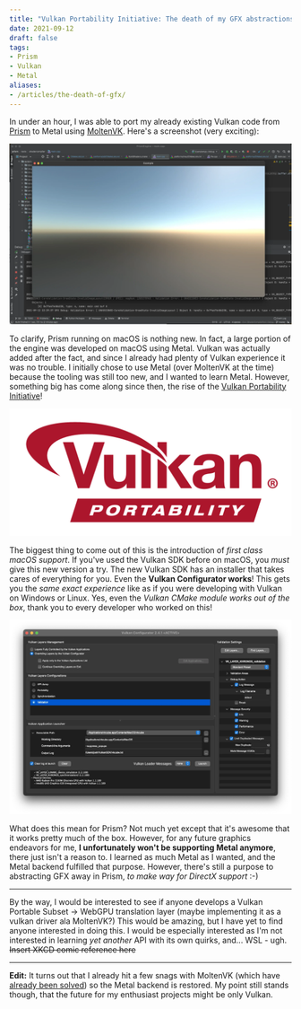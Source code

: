 ```yaml
---
title: "Vulkan Portability Initiative: The death of my GFX abstractions?"
date: 2021-09-12
draft: false
tags:
- Prism
- Vulkan
- Metal
aliases:
- /articles/the-death-of-gfx/
---
```


In under an hour, I was able to port my already existing Vulkan code from [Prism](/projects/prism)
to Metal using [MoltenVK](https://github.com/KhronosGroup/MoltenVK). <!--more--> Here's a screenshot (very exciting):

![Screenshot of Prism running on macOS over MoltenVK](prism-on-mac-vulkan.webp)

To clarify, Prism running on macOS is nothing new. In fact, a large portion of the engine was
developed on macOS using Metal. Vulkan was actually added after the fact, and since I already had plenty of
Vulkan experience it was no trouble. I initially chose to use Metal (over MoltenVK at the time) because the tooling was still too new, and I wanted to learn Metal. However, something big has come along since then, the rise of the [Vulkan Portability Initiative](https://www.vulkan.org/portability)!

![Vulkan Portability Logo](Vulkan-Portability.svg)

The biggest thing to come out of this is the introduction of _first class macOS support_. If you've used the Vulkan SDK before on macOS, you _must_ give this new version a try. The new Vulkan SDK has an installer that takes cares of everything for you. Even the **Vulkan Configurator works**! This gets you the _same exact experience_ like as if you were developing with Vulkan on Windows or Linux. Yes, even the _Vulkan CMake module works out of the box_, thank you to every developer who worked on this!

![Screenshot of Vulkan configurator running on macOS](vkconfig-mac.webp)

What does this mean for Prism? Not much yet except that it's awesome that it works pretty much of the box. However, for any future graphics endeavors for me, **I unfortunately won't be supporting Metal anymore**, there just isn't a reason to. I learned as much Metal as I wanted, and the Metal backend fulfilled that purpose. However, there's still a purpose to abstracting GFX away in Prism, _to make way for DirectX support_ :-)

---

By the way, I would be interested to see if anyone develops a Vulkan Portable Subset -> WebGPU translation layer (maybe implementing it as a vulkan driver ala MoltenVK?) This would be amazing, but I have yet to find
anyone interested in doing this. I would be especially interested as I'm not interested in learning _yet another_ API with its own quirks, and... WSL - ugh. ~~Insert XKCD comic reference here~~

---

**Edit:** It turns out that I already hit a few snags with MoltenVK (which have [already been solved](https://github.com/KhronosGroup/MoltenVK/pull/1539)) so the Metal backend is restored. My point still stands though, that the future for my enthusiast projects might be only Vulkan.
